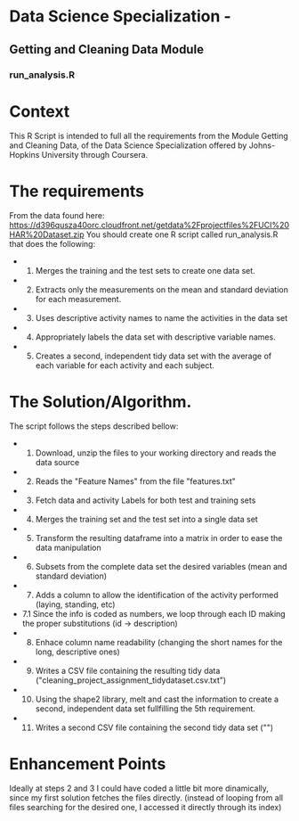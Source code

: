 # Data Science Specialization - 
## Getting and Cleaning Data Module

### run_analysis.R

Context
=======

This R Script is intended to full all the requirements from the Module Getting and Cleaning Data, of the 
Data Science Specialization offered by Johns-Hopkins University through Coursera.

The requirements
================
From the data found here: https://d396qusza40orc.cloudfront.net/getdata%2Fprojectfiles%2FUCI%20HAR%20Dataset.zip 
You should create one R script called run_analysis.R that does the following:
* 1. Merges the training and the test sets to create one data set.
* 2. Extracts only the measurements on the mean and standard deviation for each measurement. 
* 3. Uses descriptive activity names to name the activities in the data set
* 4. Appropriately labels the data set with descriptive variable names. 
* 5. Creates a second, independent tidy data set with the average of each variable for each activity and each subject.

The Solution/Algorithm.
=======================
The script follows the steps described bellow:
* 1. Download, unzip the files to your working directory and reads the data source
* 2. Reads the "Feature Names" from the file "features.txt"
* 3. Fetch data and activity Labels for both test and training sets
* 4. Merges the training set and the test set into a single data set
* 5. Transform the resulting dataframe into a matrix in order to ease the data manipulation
* 6. Subsets from the complete data set the desired variables (mean and standard deviation)
* 7. Adds a column to allow the identification of the activity performed (laying, standing, etc)
* 7.1 Since the info is coded as numbers, we loop through each ID making the proper substitutions (id -> description)
* 8. Enhace column name readability (changing the short names for the long, descriptive ones)
* 9. Writes a CSV file containing the resulting tidy data ("cleaning_project_assignment_tidydataset.csv.txt")
* 10. Using the shape2 library, melt and cast the information to create a second, independent data set fullfilling the 5th requirement.
* 11. Writes a second CSV file containing the second tidy data set ("")

Enhancement Points
==================
Ideally at steps 2 and 3 I could have coded a little bit more dinamically, since my first solution fetches the files directly. (instead of looping from all files searching for the desired one, I accessed it directly through its index)



